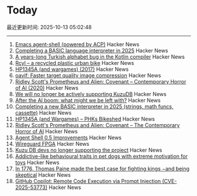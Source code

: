 # Today

最近更新时间: 2025-10-13 05:02:48

--- 
1. [Emacs agent-shell (powered by ACP)](https://xenodium.com/introducing-agent-shell) Hacker News
2. [Completing a BASIC language interpreter in 2025](https://nanochess.org/ecs_basic_2.html) Hacker News
3. [A years-long Turkish alphabet bug in the Kotlin compiler](https://sam-cooper.medium.com/the-country-that-broke-kotlin-84bdd0afb237) Hacker News
4. [Rcyl – a recycled plastic urban bike](https://rcyl.bike/en/the-bike/) Hacker News
5. [HP1345A (and wargames) (2017)](https://phk.freebsd.dk/hacks/Wargames/) Hacker News
6. [oavif: Faster target quality image compression](https://giannirosato.com/blog/post/oavif/) Hacker News
7. [Ridley Scott's Prometheus and Alien: Covenant – Contemporary Horror of AI (2020)](https://www.ejumpcut.org/archive/jc58.2018/AlpertAlienPrequels/index.html) Hacker News
8. [We will no longer be actively supporting KuzuDB](https://kuzudb.com) Hacker News
9. [After the AI boom: what might we be left with?](https://blog.robbowley.net/2025/10/12/after-the-ai-boom-what-might-we-be-left-with/) Hacker News
10. [Completing a new BASIC interpreter in 2025 (strings, math funcs, cassette)](https://nanochess.org/ecs_basic_2.html) Hacker News
11. [HP1345A (and Wargames) – PHKs Bikeshed](https://phk.freebsd.dk/hacks/Wargames/) Hacker News
12. [Ridley Scott's Prometheus and Alien: Covenant – The Contemporary Horror of AI](https://www.ejumpcut.org/archive/jc58.2018/AlpertAlienPrequels/index.html) Hacker News
13. [Agent Shell 0.5 Improvements](https://xenodium.com/agent-shell-0-5-improvements) Hacker News
14. [Wireguard FPGA](https://github.com/chili-chips-ba/wireguard-fpga) Hacker News
15. [Kuzu DB devs no longer supporting the project](https://kuzudb.com) Hacker News
16. [Addictive-like behavioural traits in pet dogs with extreme motivation for toys](https://www.nature.com/articles/s41598-025-18636-0) Hacker News
17. [In 1776, Thomas Paine made the best case for fighting kings −and being skeptical](https://theconversation.com/in-1776-thomas-paine-made-the-best-case-for-fighting-kings-and-for-being-skeptical-266448) Hacker News
18. [GitHub Copilot: Remote Code Execution via Prompt Injection (CVE-2025-53773)](https://embracethered.com/blog/posts/2025/github-copilot-remote-code-execution-via-prompt-injection/) Hacker News
